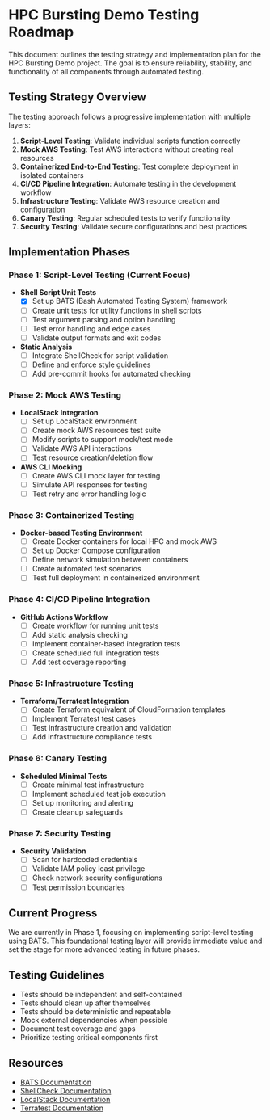 # HPC Bursting Demo Testing Roadmap

This document outlines the testing strategy and implementation plan for the HPC Bursting Demo project. The goal is to ensure reliability, stability, and functionality of all components through automated testing.

## Testing Strategy Overview

The testing approach follows a progressive implementation with multiple layers:

1. **Script-Level Testing**: Validate individual scripts function correctly
2. **Mock AWS Testing**: Test AWS interactions without creating real resources
3. **Containerized End-to-End Testing**: Test complete deployment in isolated containers
4. **CI/CD Pipeline Integration**: Automate testing in the development workflow
5. **Infrastructure Testing**: Validate AWS resource creation and configuration
6. **Canary Testing**: Regular scheduled tests to verify functionality
7. **Security Testing**: Validate secure configurations and best practices

## Implementation Phases

### Phase 1: Script-Level Testing (Current Focus)

- **Shell Script Unit Tests**
  - [x] Set up BATS (Bash Automated Testing System) framework
  - [ ] Create unit tests for utility functions in shell scripts
  - [ ] Test argument parsing and option handling
  - [ ] Test error handling and edge cases
  - [ ] Validate output formats and exit codes

- **Static Analysis**
  - [ ] Integrate ShellCheck for script validation
  - [ ] Define and enforce style guidelines
  - [ ] Add pre-commit hooks for automated checking

### Phase 2: Mock AWS Testing

- **LocalStack Integration**
  - [ ] Set up LocalStack environment
  - [ ] Create mock AWS resources test suite
  - [ ] Modify scripts to support mock/test mode
  - [ ] Validate AWS API interactions
  - [ ] Test resource creation/deletion flow

- **AWS CLI Mocking**
  - [ ] Create AWS CLI mock layer for testing
  - [ ] Simulate API responses for testing
  - [ ] Test retry and error handling logic

### Phase 3: Containerized Testing

- **Docker-based Testing Environment**
  - [ ] Create Docker containers for local HPC and mock AWS
  - [ ] Set up Docker Compose configuration
  - [ ] Define network simulation between containers
  - [ ] Create automated test scenarios
  - [ ] Test full deployment in containerized environment

### Phase 4: CI/CD Pipeline Integration

- **GitHub Actions Workflow**
  - [ ] Create workflow for running unit tests
  - [ ] Add static analysis checking
  - [ ] Implement container-based integration tests
  - [ ] Create scheduled full integration tests
  - [ ] Add test coverage reporting

### Phase 5: Infrastructure Testing

- **Terraform/Terratest Integration**
  - [ ] Create Terraform equivalent of CloudFormation templates
  - [ ] Implement Terratest test cases
  - [ ] Test infrastructure creation and validation
  - [ ] Add infrastructure compliance tests

### Phase 6: Canary Testing

- **Scheduled Minimal Tests**
  - [ ] Create minimal test infrastructure
  - [ ] Implement scheduled test job execution
  - [ ] Set up monitoring and alerting
  - [ ] Create cleanup safeguards

### Phase 7: Security Testing

- **Security Validation**
  - [ ] Scan for hardcoded credentials
  - [ ] Validate IAM policy least privilege
  - [ ] Check network security configurations
  - [ ] Test permission boundaries

## Current Progress

We are currently in Phase 1, focusing on implementing script-level testing using BATS. This foundational testing layer will provide immediate value and set the stage for more advanced testing in future phases.

## Testing Guidelines

- Tests should be independent and self-contained
- Tests should clean up after themselves
- Tests should be deterministic and repeatable
- Mock external dependencies when possible
- Document test coverage and gaps
- Prioritize testing critical components first

## Resources

- [BATS Documentation](https://github.com/bats-core/bats-core)
- [ShellCheck Documentation](https://github.com/koalaman/shellcheck)
- [LocalStack Documentation](https://docs.localstack.cloud/overview/)
- [Terratest Documentation](https://terratest.gruntwork.io/docs/)